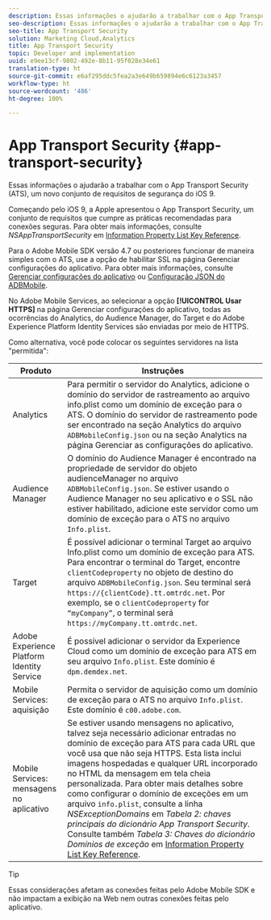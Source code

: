 ```yaml
---
description: Essas informações o ajudarão a trabalhar com o App Transport Security (ATS), um novo conjunto de requisitos de segurança do iOS 9.
seo-description: Essas informações o ajudarão a trabalhar com o App Transport Security (ATS), um novo conjunto de requisitos de segurança do iOS 9.
seo-title: App Transport Security
solution: Marketing Cloud,Analytics
title: App Transport Security
topic: Developer and implementation
uuid: e9ee13cf-9802-492e-8b11-95f028e34e61
translation-type: ht
source-git-commit: e6af295ddc5fea2a3e649b659894e6c6123a3457
workflow-type: ht
source-wordcount: '486'
ht-degree: 100%

---
```



# App Transport Security {#app-transport-security}

Essas informações o ajudarão a trabalhar com o App Transport Security (ATS), um novo conjunto de requisitos de segurança do iOS 9.

Começando pelo iOS 9, a Apple apresentou o App Transport Security, um conjunto de requisitos que cumpre as práticas recomendadas para conexões seguras. Para obter mais informações, consulte *NSAppTransportSecurity* em [Information Property List Key Reference](https://developer.apple.com/library/prerelease/ios/technotes/App-Transport-Security-Technote/).

Para o Adobe Mobile SDK versão 4.7 ou posteriores funcionar de maneira simples com o ATS, use a opção de habilitar SSL na página Gerenciar configurações do aplicativo. Para obter mais informações, consulte [Gerenciar configurações do aplicativo](/help/using/c-manage-app-settings/c-manage-app-settings.md) ou [Configuração JSON do ADBMobile](/help/ios/configuration/json-config/json-config.md).

No Adobe Mobile Services, ao selecionar a opção **[!UICONTROL Usar HTTPS]** na página Gerenciar configurações do aplicativo, todas as ocorrências do Analytics, do Audience Manager, do Target e do Adobe Experience Platform Identity Services são enviadas por meio de HTTPS.

Como alternativa, você pode colocar os seguintes servidores na lista &quot;permitida&quot;:

| Produto | Instruções |
|--- |--- |
| Analytics | Para permitir o servidor do Analytics, adicione o domínio do servidor de rastreamento ao arquivo info.plist como um domínio de exceção para o ATS.  O domínio do servidor de rastreamento pode ser encontrado na seção Analytics do arquivo `ADBMobileConfig.json` ou na seção Analytics na página Gerenciar as configurações do aplicativo. |
| Audience Manager | O domínio do Audience Manager é encontrado na propriedade de servidor do objeto audienceManager no arquivo `ADBMobileConfig.json`.  Se estiver usando o Audience Manager no seu aplicativo e o SSL não estiver habilitado, adicione este servidor como um domínio de exceção para o ATS no arquivo `Info.plist`. |
| Target | É possível adicionar o terminal Target ao arquivo Info.plist como um domínio de exceção para ATS.  Para encontrar o terminal do Target, encontre `clientCodeproperty` no objeto de destino do arquivo `ADBMobileConfig.json`. Seu terminal será `https://{clientCode}.tt.omtrdc.net`.  Por exemplo, se o `clientCodeproperty` for `“myCompany”`, o terminal será `https://myCompany.tt.omtrdc.net`. |
| Adobe Experience Platform Identity Service | É possível adicionar o servidor da Experience Cloud como um domínio de exceção para ATS em seu arquivo `Info.plist`. Este domínio é `dpm.demdex.net`. |
| Mobile Services: aquisição | Permita o servidor de aquisição como um domínio de exceção para o ATS no arquivo `Info.plist`. Este domínio é `c00.adobe.com`. |
| Mobile Services: mensagens no aplicativo | Se estiver usando mensagens no aplicativo, talvez seja necessário adicionar entradas no domínio de exceção para ATS para cada URL que você usa que não seja HTTPS. Esta lista inclui imagens hospedadas e qualquer URL incorporado no HTML da mensagem em tela cheia personalizada.  Para obter mais detalhes sobre como configurar o domínio de exceções em um arquivo `info.plist`, consulte a linha *NSExceptionDomains* em *Tabela 2: chaves principais do dicionário App Transport Security*. Consulte também *Tabela 3: Chaves do dicionário Domínios de exceção* em [Information Property List Key Reference](https://developer.apple.com/library/prerelease/ios/technotes/App-Transport-Security-Technote/). |

>[!TIP]
>
>Essas considerações afetam as conexões feitas pelo Adobe Mobile SDK e não impactam a exibição na Web nem outras conexões feitas pelo aplicativo.

